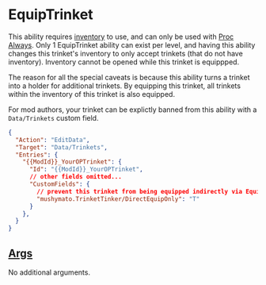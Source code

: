 # EquipTrinket

This ability requires [inventory](5-Inventory.md) to use, and can only be used with [Proc Always](4.0-Proc.md). Only 1 EquipTrinket ability can exist per level, and having this ability changes this trinket's inventory to only accept trinkets (that do not have inventory). Inventory cannot be opened while this trinket is equippped.

The reason for all the special caveats is because this ability turns a trinket into a holder for additional trinkets. By equipping this trinket, all trinkets within the inventory of this trinket is also equipped.

For mod authors, your trinket can be explictly banned from this ability with a `Data/Trinkets` custom field.

```json
{
  "Action": "EditData",
  "Target": "Data/Trinkets",
  "Entries": {
    "{{ModId}}_YourOPTrinket": {
      "Id": "{{ModId}}_YourOPTrinket",
      // other fields omitted...
      "CustomFields": {
        // prevent this trinket from being equipped indirectly via EquipTrinket and the trinket equip action.
        "mushymato.TrinketTinker/DirectEquipOnly": "T"
      }
    },
  }
}
```

## [Args](~/api/TrinketTinker.Models.Mixin.NoArgs.yml)

No additional arguments.
